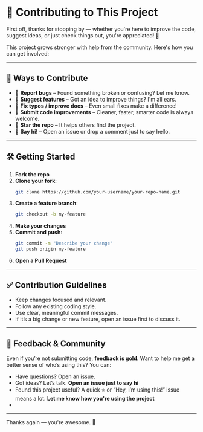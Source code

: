 # 🤝 Contributing to This Project

First off, thanks for stopping by — whether you're here to improve the code, suggest ideas, or just check things out, you're appreciated! 🙌

This project grows stronger with help from the community. Here's how you can get involved:

---

## 🚀 Ways to Contribute

- 🐞 **Report bugs** – Found something broken or confusing? Let me know.
- 🧠 **Suggest features** – Got an idea to improve things? I'm all ears.
- 📝 **Fix typos / improve docs** – Even small fixes make a difference!
- 🔧 **Submit code improvements** – Cleaner, faster, smarter code is always welcome.
- 🌟 **Star the repo** – It helps others find the project.
- 👋 **Say hi!** – Open an issue or drop a comment just to say hello.

---

## 🛠️ Getting Started

1. **Fork the repo**
2. **Clone your fork**:
   ```bash
   git clone https://github.com/your-username/your-repo-name.git
   ```
3. **Create a feature branch**:
   ```bash
   git checkout -b my-feature
   ```
4. **Make your changes**
5. **Commit and push**:
   ```bash
   git commit -m "Describe your change"
   git push origin my-feature
   ```
6. **Open a Pull Request**

---

## ✅ Contribution Guidelines

- Keep changes focused and relevant.
- Follow any existing coding style.
- Use clear, meaningful commit messages.
- If it’s a big change or new feature, open an issue first to discuss it.

---

## 📣 Feedback & Community

Even if you’re not submitting code, **feedback is gold**. Want to help me get a better sense of who’s using this? You can:

- Have questions? Open an issue.
- Got ideas? Let’s talk. **Open an issue just to say hi**
- Found this project useful? A quick ⭐️ or “Hey, I’m using this!” issue means a lot. **Let me know how you're using the project**
- 
---

Thanks again — you're awesome. 🚀
